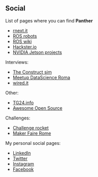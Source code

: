 ## Social

List of pages where you can find **Panther**

 - [rnext.it](http://rnext.it/panther/)
 - [ROS robots](https://robots.ros.org/panther/)
 - [ROS wiki](http://wiki.ros.org/Robots/Panther)
 - [Hackster.io](https://www.hackster.io/raffaellob86/panther-b3a84e)
 - [NVIDIA Jetson projects](https://developer.nvidia.com/embedded/community/jetson-projects#panther)

Interviews:
 - [The Construct sim](https://www.theconstructsim.com/using-nvidia-jetson-tx2-with-ros-with-raffaello-bonghi/)
 - [Meetup DataScience Roma](https://www.slideshare.net/MeetupDataScienceRoma/how-i-built-my-robot-with-ros-and-deep-learning)
 - [wired.it](https://www.wired.it/gadget/computer/2017/10/13/la-carica-delle-macchine-autonome/)

Other:
 - [TG24.info](https://www.tg24.info/regione-i-maker-del-lazio-protagonisti-al-maker-faire-roma-2019/)
 - [Awesome Open Source](https://awesomeopensource.com/projects/jetson)

Challenges:
 - [Challenge rocket](https://challengerocket.com/nvidia/works/panther-422d61)
 - [Maker Faire Rome](https://2019.makerfairerome.eu/en/exhibitors/?ids=1039)

My personal social pages:
 - [LinkedIn](https://www.linkedin.com/in/raffaello-bonghi/)
 - [Twitter](https://twitter.com/raffaello86)
 - [Instagram](https://www.instagram.com/raffaello86/)
 - [Facebook](https://www.facebook.com/raffaello.bonghi)
 
